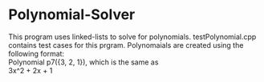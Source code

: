 # Polynomial-Solver
This program uses linked-lists to solve for polynomials. testPolynomial.cpp contains test cases for this prgram. Polynomaials are created using the following format:  
Polynomial p7({3, 2, 1}), which is the same as  
3x^2 + 2x + 1
